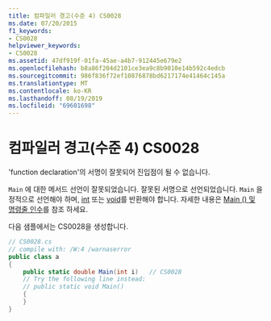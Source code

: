 ```yaml
---
title: 컴파일러 경고(수준 4) CS0028
ms.date: 07/20/2015
f1_keywords:
- CS0028
helpviewer_keywords:
- CS0028
ms.assetid: 47df919f-01fa-45ae-a4b7-912445e679e2
ms.openlocfilehash: b8a86f204d2101ce3ea9c8b9010e14b592c4edcb
ms.sourcegitcommit: 986f836f72ef10876878bd6217174e41464c145a
ms.translationtype: MT
ms.contentlocale: ko-KR
ms.lasthandoff: 08/19/2019
ms.locfileid: "69601698"
---
```

# <a name="compiler-warning-level-4-cs0028"></a>컴파일러 경고(수준 4) CS0028
'function declaration'의 서명이 잘못되어 진입점이 될 수 없습니다.  
  
 `Main` 에 대한 메서드 선언이 잘못되었습니다. 잘못된 서명으로 선언되었습니다. `Main` 을 정적으로 선언해야 하며, [int](../language-reference/builtin-types/integral-numeric-types.md) 또는 [void](../language-reference/keywords/void.md)를 반환해야 합니다. 자세한 내용은 [Main () 및 명령줄 인수](../programming-guide/main-and-command-args/index.md)를 참조 하세요.  
  
 다음 샘플에서는 CS0028을 생성합니다.  
  
```csharp  
// CS0028.cs  
// compile with: /W:4 /warnaserror  
public class a  
{  
    public static double Main(int i)   // CS0028  
    // Try the following line instead:  
    // public static void Main()  
    {  
    }  
}  
```
